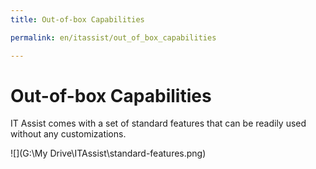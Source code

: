 ```yaml
---
title: Out-of-box Capabilities

permalink: en/itassist/out_of_box_capabilities

---
```


# Out-of-box Capabilities

IT Assist comes with a set of standard features that can be readily used without any customizations.

![](G:\My Drive\ITAssist\standard-features.png)



